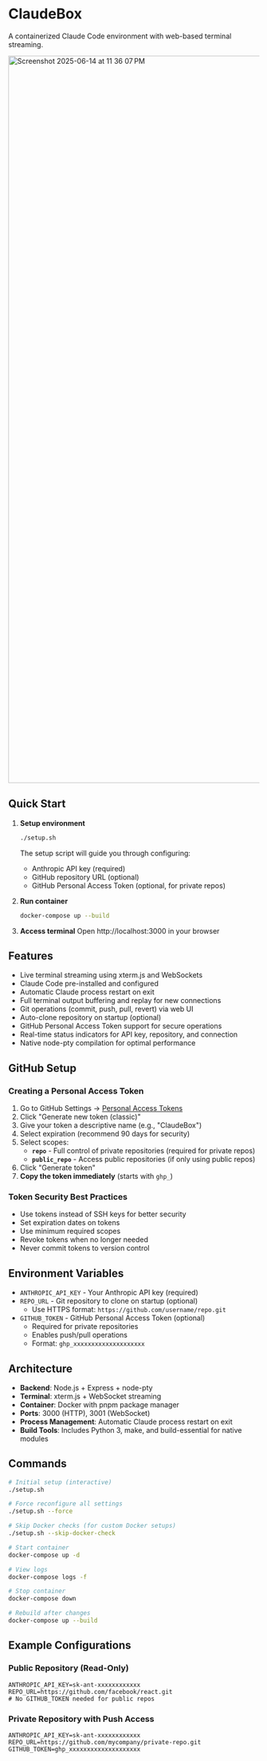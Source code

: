 # ClaudeBox

A containerized Claude Code environment with web-based terminal streaming.

<img width="1457" alt="Screenshot 2025-06-14 at 11 36 07 PM" src="https://github.com/user-attachments/assets/21a8dacf-4574-434e-964a-f4d42db870ed" />

## Quick Start

1. **Setup environment**
   ```bash
   ./setup.sh
   ```
   The setup script will guide you through configuring:
   - Anthropic API key (required)
   - GitHub repository URL (optional)
   - GitHub Personal Access Token (optional, for private repos)

2. **Run container**
   ```bash
   docker-compose up --build
   ```

3. **Access terminal**
   Open http://localhost:3000 in your browser

## Features

- Live terminal streaming using xterm.js and WebSockets
- Claude Code pre-installed and configured
- Automatic Claude process restart on exit
- Full terminal output buffering and replay for new connections
- Git operations (commit, push, pull, revert) via web UI
- Auto-clone repository on startup (optional)
- GitHub Personal Access Token support for secure operations
- Real-time status indicators for API key, repository, and connection
- Native node-pty compilation for optimal performance

## GitHub Setup

### Creating a Personal Access Token

1. Go to GitHub Settings → [Personal Access Tokens](https://github.com/settings/tokens)
2. Click "Generate new token (classic)"
3. Give your token a descriptive name (e.g., "ClaudeBox")
4. Select expiration (recommend 90 days for security)
5. Select scopes:
   - **`repo`** - Full control of private repositories (required for private repos)
   - **`public_repo`** - Access public repositories (if only using public repos)
6. Click "Generate token"
7. **Copy the token immediately** (starts with `ghp_`)

### Token Security Best Practices

- Use tokens instead of SSH keys for better security
- Set expiration dates on tokens
- Use minimum required scopes
- Revoke tokens when no longer needed
- Never commit tokens to version control

## Environment Variables

- `ANTHROPIC_API_KEY` - Your Anthropic API key (required)
- `REPO_URL` - Git repository to clone on startup (optional)
  - Use HTTPS format: `https://github.com/username/repo.git`
- `GITHUB_TOKEN` - GitHub Personal Access Token (optional)
  - Required for private repositories
  - Enables push/pull operations
  - Format: `ghp_xxxxxxxxxxxxxxxxxxxx`

## Architecture

- **Backend**: Node.js + Express + node-pty
- **Terminal**: xterm.js + WebSocket streaming
- **Container**: Docker with pnpm package manager
- **Ports**: 3000 (HTTP), 3001 (WebSocket)
- **Process Management**: Automatic Claude process restart on exit
- **Build Tools**: Includes Python 3, make, and build-essential for native modules

## Commands

```bash
# Initial setup (interactive)
./setup.sh

# Force reconfigure all settings
./setup.sh --force

# Skip Docker checks (for custom Docker setups)
./setup.sh --skip-docker-check

# Start container
docker-compose up -d

# View logs
docker-compose logs -f

# Stop container
docker-compose down

# Rebuild after changes
docker-compose up --build
```

## Example Configurations

### Public Repository (Read-Only)
```env
ANTHROPIC_API_KEY=sk-ant-xxxxxxxxxxxx
REPO_URL=https://github.com/facebook/react.git
# No GITHUB_TOKEN needed for public repos
```

### Private Repository with Push Access
```env
ANTHROPIC_API_KEY=sk-ant-xxxxxxxxxxxx
REPO_URL=https://github.com/mycompany/private-repo.git
GITHUB_TOKEN=ghp_xxxxxxxxxxxxxxxxxxxx
```
